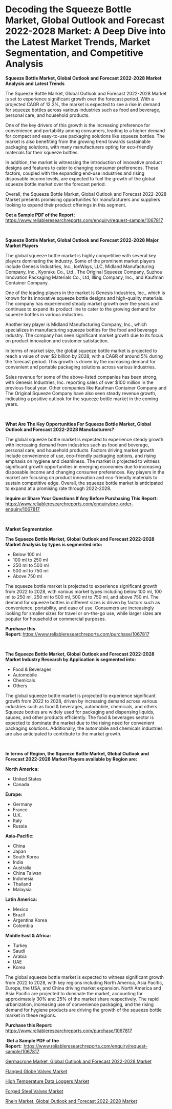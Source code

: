 <p><h1>Decoding the Squeeze Bottle Market, Global Outlook and Forecast 2022-2028 Market: A Deep Dive into the Latest Market Trends, Market Segmentation, and Competitive Analysis</h1></p><p><strong>Squeeze Bottle Market, Global Outlook and Forecast 2022-2028 Market Analysis and Latest Trends</strong></p>
<p><p>The Squeeze Bottle Market, Global Outlook and Forecast 2022-2028 Market is set to experience significant growth over the forecast period. With a projected CAGR of 12.2%, the market is expected to see a rise in demand for squeeze bottles across various industries such as food and beverage, personal care, and household products.</p><p>One of the key drivers of this growth is the increasing preference for convenience and portability among consumers, leading to a higher demand for compact and easy-to-use packaging solutions like squeeze bottles. The market is also benefiting from the growing trend towards sustainable packaging solutions, with many manufacturers opting for eco-friendly materials for their squeeze bottles.</p><p>In addition, the market is witnessing the introduction of innovative product designs and features to cater to changing consumer preferences. These factors, coupled with the expanding end-use industries and rising disposable income levels, are expected to fuel the growth of the global squeeze bottle market over the forecast period.</p><p>Overall, the Squeeze Bottle Market, Global Outlook and Forecast 2022-2028 Market presents promising opportunities for manufacturers and suppliers looking to expand their product offerings in this segment.</p></p>
<p><strong>Get a Sample PDF of the Report:&nbsp;</strong> <a href="https://www.reliableresearchreports.com/enquiry/request-sample/1067817">https://www.reliableresearchreports.com/enquiry/request-sample/1067817</a></p>
<p>&nbsp;</p>
<p><strong>Squeeze Bottle Market, Global Outlook and Forecast 2022-2028 Major Market Players</strong></p>
<p><p>The global squeeze bottle market is highly competitive with several key players dominating the industry. Some of the prominent market players include Genesis Industries, Inc., IonWays, LLC, Midland Manufacturing Company, Inc., Kyoraku Co., Ltd., The Original Squeeze Company, Suzhou Innovation Packaging Materials Co., Ltd, Illing Company, Inc., and Kaufman Container Company.</p><p>One of the leading players in the market is Genesis Industries, Inc., which is known for its innovative squeeze bottle designs and high-quality materials. The company has experienced steady market growth over the years and continues to expand its product line to cater to the growing demand for squeeze bottles in various industries.</p><p>Another key player is Midland Manufacturing Company, Inc., which specializes in manufacturing squeeze bottles for the food and beverage industry. The company has seen significant market growth due to its focus on product innovation and customer satisfaction.</p><p>In terms of market size, the global squeeze bottle market is projected to reach a value of over $2 billion by 2028, with a CAGR of around 5% during the forecast period. This growth is driven by the increasing demand for convenient and portable packaging solutions across various industries.</p><p>Sales revenue for some of the above-listed companies has been strong, with Genesis Industries, Inc. reporting sales of over $100 million in the previous fiscal year. Other companies like Kaufman Container Company and The Original Squeeze Company have also seen steady revenue growth, indicating a positive outlook for the squeeze bottle market in the coming years.</p></p>
<p>&nbsp;</p>
<p><strong>What Are The Key Opportunities For Squeeze Bottle Market, Global Outlook and Forecast 2022-2028 Manufacturers?</strong></p>
<p><p>The global squeeze bottle market is expected to experience steady growth with increasing demand from industries such as food and beverage, personal care, and household products. Factors driving market growth include convenience of use, eco-friendly packaging options, and rising emphasis on hygiene and cleanliness. The market is projected to witness significant growth opportunities in emerging economies due to increasing disposable income and changing consumer preferences. Key players in the market are focusing on product innovation and eco-friendly materials to sustain competitive edge. Overall, the squeeze bottle market is anticipated to expand at a promising rate through 2022-2028.</p></p>
<p><strong>Inquire or Share Your Questions If Any Before Purchasing This Report:</strong> <a href="https://www.reliableresearchreports.com/enquiry/pre-order-enquiry/1067817">https://www.reliableresearchreports.com/enquiry/pre-order-enquiry/1067817</a></p>
<p>&nbsp;</p>
<p><strong>Market Segmentation</strong></p>
<p><strong>The Squeeze Bottle Market, Global Outlook and Forecast 2022-2028 Market Analysis by types is segmented into:</strong></p>
<p><ul><li>Below 100 ml</li><li>100 ml to 250 ml</li><li>250 ml to 500 ml</li><li>500 ml to 750 ml</li><li>Above 750 ml</li></ul></p>
<p><p>The squeeze bottle market is projected to experience significant growth from 2022 to 2028, with various market types including below 100 ml, 100 ml to 250 ml, 250 ml to 500 ml, 500 ml to 750 ml, and above 750 ml. The demand for squeeze bottles in different sizes is driven by factors such as convenience, portability, and ease of use. Consumers are increasingly looking for smaller sizes for travel or on-the-go use, while larger sizes are popular for household or commercial purposes.</p></p>
<p><strong>Purchase this Report:&nbsp;</strong><a href="https://www.reliableresearchreports.com/purchase/1067817">https://www.reliableresearchreports.com/purchase/1067817</a></p>
<p>&nbsp;</p>
<p><strong>The Squeeze Bottle Market, Global Outlook and Forecast 2022-2028 Market Industry Research by Application is segmented into:</strong></p>
<p><ul><li>Food & Beverages</li><li>Automobile</li><li>Chemicals</li><li>Others</li></ul></p>
<p><p>The global squeeze bottle market is projected to experience significant growth from 2022 to 2028, driven by increasing demand across various industries such as food & beverages, automobile, chemicals, and others. Squeeze bottles are widely used for packaging and dispensing liquids, sauces, and other products efficiently. The food & beverages sector is expected to dominate the market due to the rising need for convenient packaging solutions. Additionally, the automobile and chemicals industries are also anticipated to contribute to the market growth.</p></p>
<p>&nbsp;</p>
<p><strong>In terms of Region, the Squeeze Bottle Market, Global Outlook and Forecast 2022-2028 Market Players available by Region are:</strong></p>
<p>
    <p> <strong> North America: </strong>
        <ul>
            <li>United States</li>
            <li>Canada</li>
        </ul>
        </p> 
    <p> <strong> Europe: </strong>
        <ul>
            <li>Germany</li>
            <li>France</li>
            <li>U.K.</li>
            <li>Italy</li>
            <li>Russia</li>
        </ul>
        </p> 
    <p> <strong> Asia-Pacific: </strong>
        <ul>
            <li>China</li>
            <li>Japan</li>
            <li>South Korea</li>
            <li>India</li>
            <li>Australia</li>
            <li>China Taiwan</li>
            <li>Indonesia</li>
            <li>Thailand</li>
            <li>Malaysia</li>
        </ul>
        </p> 
    <p> <strong> Latin America: </strong>
        <ul>
            <li>Mexico</li>
            <li>Brazil</li>
            <li>Argentina Korea</li>
            <li>Colombia</li>
        </ul>
        </p> 
    <p> <strong> Middle East & Africa: </strong>
        <ul>
            <li>Turkey</li>
            <li>Saudi</li>
            <li>Arabia</li>
            <li>UAE</li>
            <li>Korea</li>
        </ul>
    </p>
    </p>
<p><p>The global squeeze bottle market is expected to witness significant growth from 2022 to 2028, with key regions including North America, Asia Pacific, Europe, the USA, and China driving market expansion. North America and Asia Pacific are projected to dominate the market, accounting for approximately 30% and 25% of the market share respectively. The rapid urbanization, increasing use of convenience packaging, and the rising demand for hygiene products are driving the growth of the squeeze bottle market in these regions.</p></p>
<p><strong>Purchase this Report: </strong><a href="https://www.reliableresearchreports.com/purchase/1067817">https://www.reliableresearchreports.com/purchase/1067817</a></p>
<p>&nbsp;<strong>Get a Sample PDF of the Report:&nbsp;&nbsp;</strong><a href="https://www.reliableresearchreports.com/enquiry/request-sample/1067817">https://www.reliableresearchreports.com/enquiry/request-sample/1067817</a></p>
<p><strong></strong></p>
<p><p><a href="https://github.com/redneck06/Market-Research-Report-List-1/blob/main/germacrone-market-global-outlook-and-forecast-2022-2028-market.md">Germacrone Market, Global Outlook and Forecast 2022-2028 Market</a></p><p><a href="https://medium.com/@zoerees777/flanged-globe-valves-market-share-evolution-and-market-growth-trends-2024-2031-d0b2df3d6c0f">Flanged Globe Valves Market</a></p><p><a href="https://medium.com/@joshuabaker550/high-temperature-data-loggers-market-competitive-analysis-market-trends-and-forecast-to-2031-ad81df99d603">High Temperature Data Loggers Market</a></p><p><a href="https://medium.com/@zoerees777/forged-steel-valves-nbsp-market-focuses-on-market-share-size-and-projected-forecast-till-2031-016a759fd0e3">Forged Steel Valves Market</a></p><p><a href="https://github.com/peachesmcdowel1/Market-Research-Report-List-1/blob/main/rhein-market-global-outlook-and-forecast-2022-2028-market.md">Rhein Market, Global Outlook and Forecast 2022-2028 Market</a></p></p>